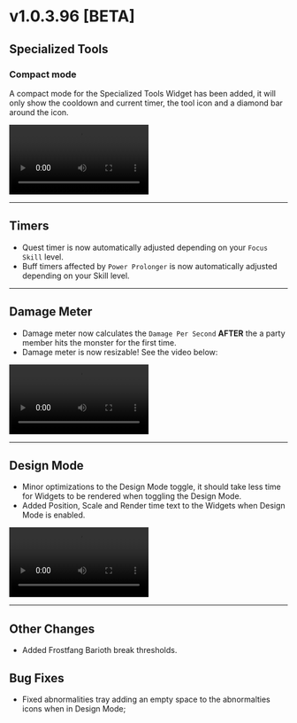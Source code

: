 # v1.0.3.96 [BETA]

## Specialized Tools

### Compact mode

A compact mode for the Specialized Tools Widget has been added, it will only show the cooldown and current timer, the tool icon and a diamond bar around the icon.

<video controls width=50%>
    <source src="https://cdn.discordapp.com/attachments/678286768046342183/740678887909883964/tPqwJan2UZ.webm">
</video>

---

## Timers

- Quest timer is now automatically adjusted depending on your `Focus Skill` level.
- Buff timers affected by `Power Prolonger` is now automatically adjusted depending on your Skill level.

---

## Damage Meter

- Damage meter now calculates the `Damage Per Second` **AFTER** the a party member hits the monster for the first time.
- Damage meter is now resizable! See the video below:

<video controls width=50%>
    <source src="https://cdn.discordapp.com/attachments/402557384209203200/741173356329697301/VB4HPZQ9kB.webm">
</video>

---

## Design Mode

- Minor optimizations to the Design Mode toggle, it should take less time for Widgets to be rendered when toggling the Design Mode.
- Added Position, Scale and Render time text to the Widgets when Design Mode is enabled.

<video controls width=50%>
    <source src="https://cdn.discordapp.com/attachments/678286768046342183/740644867977511052/rt9fTSi6i7.webm">
</video>

---

## Other Changes
- Added Frostfang Barioth break thresholds.

## Bug Fixes
- Fixed abnormalities tray adding an empty space to the abnormalties icons when in Design Mode;